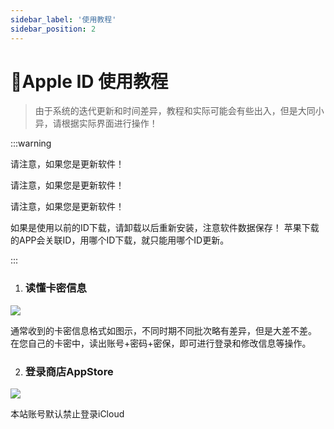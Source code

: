 ```yaml
---
sidebar_label: '使用教程'
sidebar_position: 2
---
```


# 🍎Apple ID 使用教程



> 由于系统的迭代更新和时间差异，教程和实际可能会有些出入，但是大同小异，请根据实际界面进行操作！

  

:::warning  
  
请注意，如果您是更新软件！

请注意，如果您是更新软件！

请注意，如果您是更新软件！

如果是使用以前的ID下载，请卸载以后重新安装，注意软件数据保存！
苹果下载的APP会关联ID，用哪个ID下载，就只能用哪个ID更新。
  
:::

 1. ### 读懂卡密信息
 
![](https://file.duoduo.hk.cn/imgs/docs/%E8%AF%BB%E6%87%82%E5%8D%A1%E5%AF%86.webp)

通常收到的卡密信息格式如图示，不同时期不同批次略有差异，但是大差不差。
在您自己的卡密中，读出账号+密码+密保，即可进行登录和修改信息等操作。

 2. ### 登录商店AppStore
 
![](https://file.duoduo.hk.cn/imgs/docs/guide_appstore.webp)

本站账号默认禁止登录iCloud
<!--stackedit_data:
eyJoaXN0b3J5IjpbLTczOTkxNjAyMywtMTUxNjY4NDE2MywxMT
k0OTI1NzMxLC0yMTEzNjgzNzYwLC0xMTc3OTM3NjMyLDEyMTE4
OTEyMTFdfQ==
-->